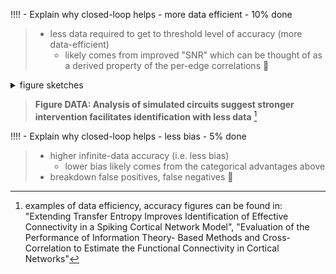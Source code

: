 
!!!! - Explain why closed-loop helps - more data efficient - 10% done



> - less data required to get to threshold level of accuracy (more data-efficient)
>      - likely comes from improved "SNR" which can be thought of as a derived property of the per-edge correlations
🚧

<details><summary> figure sketches </summary>

![](/figures/from_code/direct_indirect_circuit_snr.png)
![](/figures/misc_figure_sketches/idtxl_eg_datareq_passive_open_loop.png) 
![](/figures/literature_figs/spike_field_shanechi_crop.png)

</details>

> **Figure DATA: Analysis of simulated circuits suggest stronger intervention facilitates identification with less data** [^compare_data_accuracy]

[^compare_data_accuracy]: examples of data efficiency, accuracy figures can be found in: "Extending Transfer Entropy Improves Identification of Effective Connectivity in a Spiking Cortical Network Model", "Evaluation of the Performance of Information Theory- Based Methods and Cross-Correlation to Estimate the Functional Connectivity in Cortical Networks"

!!!! - Explain why closed-loop helps - less bias - 5% done
> - higher infinite-data accuracy (i.e. less bias)
>    - lower bias likely comes from the categorical advantages above
> - breakdown false positives, false negatives
🚧

[^bonus_causal]: **[future work]** use causality + graph theory to find "lurking look-alikes" i.e. Markov-equivalent circuits
[^more_assumptions]: should also enumerate assumptions about the dynamics of the network, signs of network weights, approximate timescales of interaction.